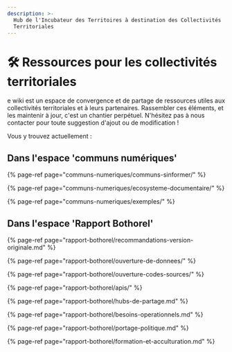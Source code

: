 ```yaml
---
description: >-
  Hub de l'Incubateur des Territoires à destination des Collectivités
  Territoriales
---
```


# 🛠 Ressources pour les collectivités territoriales

e wiki est un espace de convergence et de partage de ressources utiles aux collectivités territoriales et à leurs partenaires. Rassembler ces éléments, et les maintenir à jour, c'est un chantier perpétuel. N'hésitez pas à nous contacter pour toute suggestion d'ajout ou de modification !

Vous y trouvez actuellement :

## Dans l'espace 'communs numériques'

{% page-ref page="communs-numeriques/communs-sinformer/" %}

{% page-ref page="communs-numeriques/ecosysteme-documentaire/" %}

{% page-ref page="communs-numeriques/exemples/" %}

## Dans l'espace 'Rapport Bothorel'

{% page-ref page="rapport-bothorel/recommandations-version-originale.md" %}

{% page-ref page="rapport-bothorel/ouverture-de-donnees/" %}

{% page-ref page="rapport-bothorel/ouverture-codes-sources/" %}

{% page-ref page="rapport-bothorel/apis/" %}

{% page-ref page="rapport-bothorel/hubs-de-partage.md" %}

{% page-ref page="rapport-bothorel/besoins-operationnels.md" %}

{% page-ref page="rapport-bothorel/portage-politique.md" %}

{% page-ref page="rapport-bothorel/formation-et-acculturation.md" %}








